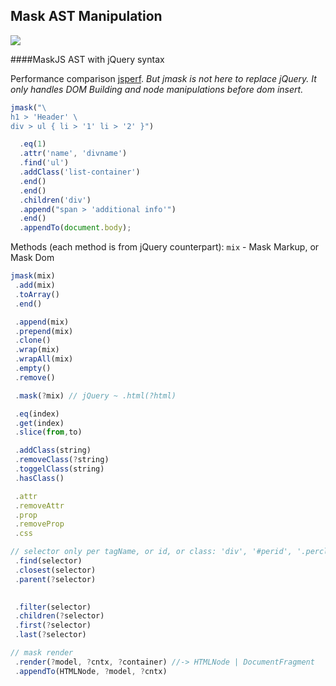 Mask AST Manipulation
----

<div>
	<a href='http://travis-ci.org/tenbits/mask.j'>
		<img src='https://secure.travis-ci.org/tenbits/mask.j.png'/>
	</a>
</div>

####MaskJS AST with jQuery syntax

Performance comparison [jsperf](http://jsperf.com/dom-builder-mask-vs-jquery).
_But jmask is not here to replace jQuery. It only handles DOM Building and node manipulations before dom insert._
````javascript
jmask("\
h1 > 'Header' \
div > ul { li > '1' li > '2' }")

  .eq(1)
  .attr('name', 'divname')
  .find('ul')
  .addClass('list-container')
  .end()
  .end()
  .children('div')
  .append("span > 'additional info'")
  .end()
  .appendTo(document.body);
````

Methods (each method is from jQuery counterpart):
<code>mix</code> - Mask Markup, or Mask Dom
````javascript
jmask(mix)
 .add(mix)
 .toArray()
 .end()

 .append(mix)
 .prepend(mix)
 .clone()
 .wrap(mix)
 .wrapAll(mix)
 .empty()
 .remove()

 .mask(?mix) // jQuery ~ .html(?html)

 .eq(index)
 .get(index)
 .slice(from,to)

 .addClass(string)
 .removeClass(?string)
 .toggelClass(string)
 .hasClass()

 .attr
 .removeAttr
 .prop
 .removeProp
 .css

// selector only per tagName, or id, or class: 'div', '#perid', '.perclass'
 .find(selector)
 .closest(selector)
 .parent(?selector)
 

 .filter(selector)
 .children(?selector)
 .first(?selector)
 .last(?selector)

// mask render
 .render(?model, ?cntx, ?container) //-> HTMLNode | DocumentFragment
 .appendTo(HTMLNode, ?model, ?cntx)

````